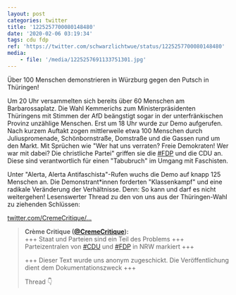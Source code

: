 ```yaml
---
layout: post
categories: twitter
title: '1225257700080148480'
date: '2020-02-06 03:19:34'
tags: cdu fdp
ref: 'https://twitter.com/schwarzlichtwue/status/1225257700080148480'
media:
    - file: '/media/1225257691133751301.jpg'
---
```

Über 100 Menschen demonstrieren in Würzburg gegen den Putsch in Thüringen!



Um 20 Uhr versammelten sich bereits über 60 Menschen am Barbarossaplatz. 
Die Wahl Kemmerichs zum Ministerpräsidenten Thüringens mit Stimmen der AfD beängstigt sogar in der unterfränkischen Provinz unzählige Menschen. Erst um 18 Uhr wurde zur Demo aufgerufen.
Nach kurzem Auftakt zogen mittlerweile etwa 100 Menschen durch Juliuspromenade, Schönbornstraße, Domstraße und die Gassen rund um den Markt. Mit Sprüchen wie "Wer hat uns verraten? Freie Demokraten! Wer war mit dabei? Die christliche Partei" griffen sie die [#FDP](/t/fdp) und die CDU an.
Diese sind verantwortlich für einen "Tabubruch" im Umgang mit Faschisten.



Unter "Alerta, Alerta Antifaschista"-Rufen wuchs die Demo auf knapp 125 Menschen an. Die Demonstrant\*innen forderten "Klassenkampf" und eine radikale Veränderung der Verhältnisse.
Denn: So kann und darf es nicht weitergehen!
Lesenswerter Thread zu den von uns aus der Thüringen-Wahl zu ziehenden Schlüssen:

[twitter.com/CremeCritique/…](https://twitter.com/CremeCritique/status/1227607517045428228?s=19)
> <b>Crème Critique ([@CremeCritique](https://twitter.com/CremeCritique)):</b>  
>+++ Staat und Parteien sind ein Teil des Problems +++ Parteizentralen von [#CDU](/t/cdu) und [#FDP](/t/fdp) in NRW markiert +++  
>  
>  
>  
>+++ Dieser Text wurde uns anonym zugeschickt. Die Veröffentlichung dient dem Dokumentationszweck +++  
>  
>  
>  
>Thread 👇   

